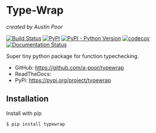 # Type-Wrap

_created by Austin Poor_

[![Build Status](https://travis-ci.org/a-poor/typewrap.svg?branch=master)](https://travis-ci.org/a-poor/typewrap)
[![PyPI](https://img.shields.io/pypi/v/typewrap)](https://pypi.org/project/typewrap/)
[![PyPI - Python Version](https://img.shields.io/pypi/pyversions/typewrap)](https://pypi.org/project/typewrap/)
[![codecov](https://codecov.io/gh/a-poor/typewrap/branch/master/graph/badge.svg)](https://codecov.io/gh/a-poor/typewrap)
[![Documentation Status](https://readthedocs.org/projects/typewrap/badge/?version=latest)](https://typewrap.readthedocs.io/en/latest/?badge=latest)


Super tiny python package for function typechecking.

* GitHub: https://github.com/a-poor/typewrap
* ReadTheDocs:
* PyPi: https://pypi.org/project/typewrap


## Installation

Install with pip

```bash
$ pip install typewrap
```

